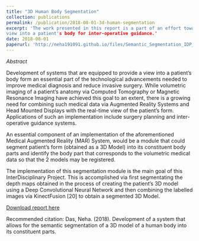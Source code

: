 ```yaml
---
title: "3D Human Body Segmentation"
collection: publications
permalink: /publication/2018-08-01-3d-human-segmentation
excerpt: 'The work presented in this report is a part of an effort towards a tool that allows a real-time 
view into a patient's body for inter-operative guidance.'
date: 2018-08-01
paperurl: 'http://neha191091.github.io/files/Semantic_Segmentation_IDP_Report.pdf'
---
```

*Abstract*

Development of systems that are equipped to provide a view into a patient’s body
form an essential part of the technological advancements needed to improve medical diagnosis and reduce invasive surgery. While volumetric imaging of a patient’s
anatomy via Computed Tomography or Magnetic Resonance Imaging have achieved
this goal to an extent, there is a growing need for combining such medical data via
Augmented Reality Systems and Head Mounted Displays with the real-time view of
the patient’s form. Applications of such an implementation include surgery planning
and inter-operative guidance systems.

An essential component of an implementation of the aforementioned Medical Augmented Reality (MAR) System, would be a module that could segment patient’s
form (obtained as a 3D Model) into its constituent body parts and identify the
body part that corresponds to the volumetric medical data so that the 2 models
may be registered.

The implementation of this segmentation module is the main goal of this InterDisciplinary Project. This is accomplished via first segmentating the depth maps
obtained in the process of creating the patient’s 3D model using a Deep Convolutional Neural Network and then combining the labelled images via KinectFusion [20]
to obtain a segmented 3D Model.

[Download report here](http://neha191091.github.io/files/Semantic_Segmentation_IDP_Report.pdf)

Recommended citation: Das, Neha. (2018). Development of a system that allows for the semantic segmentation of a 3D model of a human body into its constituent parts.